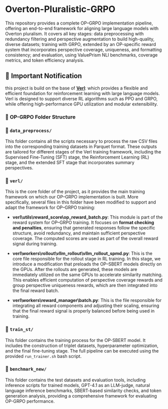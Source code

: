 # Overton-Pluralistic-GRPO

This repository provides a complete OP–GRPO implementation pipeline, offering an end-to-end framework for aligning large language models with Overton pluralism. It covers all key stages: data preprocessing with redundancy filtering and perspective augmentation to build high-quality, diverse datasets; training with GRPO, extended by an OP-specific reward system that incorporates perspective coverage, uniqueness, and formatting consistency; and evaluation, using ValuePrism NLI benchmarks, coverage metrics, and token efficiency analysis.

## 🚨 Important Notification
this project is build on the base of [**Verl**](https://github.com/volcengine/verl): which provides a flexible and efficient foundation for reinforcement learning with large language models. Verl is designed to support diverse RL algorithms such as PPO and GRPO, while offering high-performance GPU utilization and modular extensibility.

### 📁 **OP-GRPO Folder Structure**

### 📌 `data_preprocess/`
This folder contains all the scripts necessary to process the raw CSV files into the corresponding training datasets in Parquet format. These outputs are tailored for different stages of the Verl training framework, including the Supervised Fine-Tuning (SFT) stage, the Reinforcement Learning (RL) stage, and the extended SFT stage that incorporates summary perspectives.

### 📌 `verl/`
This is the core folder of the project, as it provides the main training framework on which our OP–GRPO implementation is built. More specifically, several files in this folder have been modified to support and adapt the framework for OP–GRPO training:
- **verl\utils\reward_score\op_reward_batch.py**:
   This module is part of the reward system for OP–GRPO training. It focuses on **format checking and penalties**, ensuring that generated responses follow the specific structure, avoid redundancy, and maintain sufficient perspective coverage. The computed scores are used as part of the overall reward signal during training.
  
- **verl\workers\rollout\vllm_rollout\vllm_rollout_spmd.py**:
   This is the core file responsible for the rollout stage in RL training. In this stage, we introduce a modification that preloads the OP–SBERT models directly on the GPUs. After the rollouts are generated, these models are immediately utilized on the same GPUs to accelerate similarity matching. This enables efficient computation of perspective coverage rewards and group perspective uniqueness rewards, which are then integrated into the final reward batch.
  
- **verl\workers\reward_manager\batch.py**:
   This is the file responsible for integrating all reward components and adjusting their scaling, ensuring that the final reward signal is properly balanced before being used in training.

### 📌 `train_st/`
This folder contains the training process for the OP-SBERT model. It includes the construction of triplet datasets, hyperparameter optimization, and the final fine-tuning stage. The full pipeline can be executed using the provided `run_trainer.sh` bash script.

### 📌 `benchmark_new/`
This folder contains the test datasets and evaluation tools, including inference scripts for trained models, GPT-4.1 as an LLM-judge, natural language inference benchmarks, SBERT-based similarity checks, and token generation analysis, providing a comprehensive framework for evaluating OP-GRPO performance.
